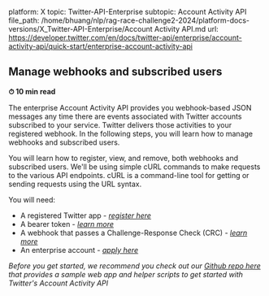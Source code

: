 platform: X
topic: Twitter-API-Enterprise
subtopic: Account Activity API
file_path: /home/bhuang/nlp/rag-race-challenge2-2024/platform-docs-versions/X_Twitter-API-Enterprise/Account Activity API.md
url: https://developer.twitter.com/en/docs/twitter-api/enterprise/account-activity-api/quick-start/enterprise-account-activity-api


## Manage webhooks and subscribed users

**⏱ 10 min read**

The enterprise Account Activity API provides you webhook-based JSON messages any time there are events associated with Twitter accounts subscribed to your service. Twitter delivers those activities to your registered webhook. In the following steps, you will learn how to manage webhooks and subscribed users.

You will learn how to register, view, and remove, both webhooks and subscribed users. We'll be using simple cURL commands to make requests to the various API endpoints. cURL is a command-line tool for getting or sending requests using the URL syntax.

You will need:

* A registered Twitter app - _[register here](https://developer.twitter.com/content/developer-twitter/en/apps)_
* A bearer token - _[learn more](https://developer.twitter.com/content/developer-twitter/en/docs/basics/authentication/guides/bearer-tokens)_
* A webhook that passes a Challenge-Response Check (CRC) - _[learn more](https://developer.twitter.com/en/docs/accounts-and-users/subscribe-account-activity/guides/securing-webhooks)_
* An enterprise account - _[apply here](https://developer.twitter.com/en/enterprise)_

_Before you get started, we recommend you check out our [Github repo here](https://github.com/twitterdev/account-activity-dashboard) that provides a sample web app and helper scripts to get started with Twitter's Account Activity API_